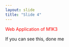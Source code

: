 ```yaml
---
layout: slide
title: "Slide 4"
---
```

<p style="color:red">Web Application of M1K3</p>

If you can see this, done me
